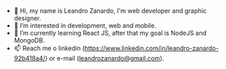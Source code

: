 - 👋 Hi, my name is Leandro Zanardo, I'm web developer and graphic designer. 
- 👀 I’m interested in development, web and mobile.
- 🌱 I’m currently learning React JS, after that my goal is NodeJS and MongoDB.
- 📫 Reach me o linkedin (https://www.linkedin.com/in/leandro-zanardo-92b418a4/) or e-mail (leandrozanardo@gmail.com).

